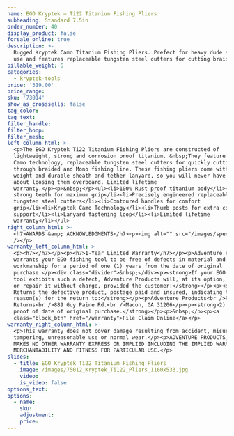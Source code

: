 ```yaml
---
name: EGO Kryptek — Ti22 Titanium Fishing Pliers
subheading: Standard 7.5in
order_number: 40
display_product: false
forsale_online: true
description: >-
  Rugged Kryptek Camo Titanium Fishing Pliers. Prefect for heavy dude salt water
  use and features replaceable tungsten steel cutters for cutting braided lines.
billable_weight: 6
categories:
  - kryptek-tools
price: '319.00'
price_range:
sku: '73014'
show_as_crosssells: false
tag_color:
tag_text:
filter_handle:
filter_hoop:
filter_mesh:
left_column_html: >-
  <p>The EGO Kryptek Ti22 Titanium Fishing Pliers are constructed of
  lightweight, strong and corrosion proof titanium. &nbsp;They feature Kryptek
  Camo technology, replaceable tungsten steel cutters for quickly cutting
  through braided and Mono fishing line. These fishing pliers come with a light
  weight and durable sheath and tether lanyard, so you will never have to worry
  about loosing them overboard. Limited lifetime
  warranty.</p><p>&nbsp;</p><ul><li>100% Rust proof titanium body</li><li>Ultra
  strong teeth for maximum grip</li><li>Precisely engineered replaceable
  tungsten steel cutters</li><li>Contoured handles for comfort
  grip</li><li>Kryptek Camo Technology</li><li>Thumb posts for extra control and
  support</li><li>Lanyard fastening loop</li><li>Limited lifetime
  warranty</li></ul>
right_column_html: >-
  <h7>AWARDS &amp; ACKNOWLEDGMENTS</h7><p><img alt="" src="/images/spec2.jpg"
  /></p>
warranty_left_column_html: >-
  <p><h7></h7></p><p><h7>1-Year Limited Warranty</h7></p><p>Adventure Products
  warrants your EGO fishing tool to be free of defects in material and
  workmanship for a period of one (1) years from the date of original
  purchase.</p><div class="divider">&nbsp;</div><p><strong>If your EGO fishing
  tool exhibits such a defect, Adventure Products will, at its option, replace
  or repair it without charge, provided the customer:</strong></p><p><strong>1)
  Returns the defective product, postage paid and insured, indicating the
  reason(s) for the return to:</strong></p><p>Adventure Products<br />Product
  Returns<br />889 Guy Paine Rd.<br />Macon, GA 31206</p><p><strong>2) Submits
  proof of date of original purchase.</strong></p><p>&nbsp;</p><p><a
  class="block_btn" href="/warranty">File Claim Online</a></p>
warranty_right_column_html: >-
  <p>This warranty does not cover damage resulting from accident, misuse, abuse,
  tampering, unreasonable use or normal wear.</p><p>ADVENTURE PRODUCTS, INC.
  MAKES NO OTHER WARRANTY EXPRESS OR IMPLIED INCLUDING THE IMPLIED WARRANTIES OF
  MERCHANTABILITY AND FITNESS FOR PARTICULAR USE.</p>
slides:
  - title: EGO Kryptek Ti22 Titanium Fishing Pliers
    image: /images/75012_Kryptek_Ti122_Pliers_1160x533.jpg
    video:
    is_video: false
options_text:
options:
  - name:
    sku:
    adjustment:
    price:
---
```

